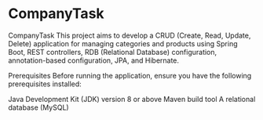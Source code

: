 # CompanyTask
CompanyTask
This project aims to develop a CRUD (Create, Read, Update, Delete) application for managing categories and products using Spring Boot, REST controllers, RDB (Relational Database) configuration, annotation-based configuration, JPA, and Hibernate.

Prerequisites
Before running the application, ensure you have the following prerequisites installed:

Java Development Kit (JDK) version 8 or above
Maven build tool
A relational database (MySQL)
